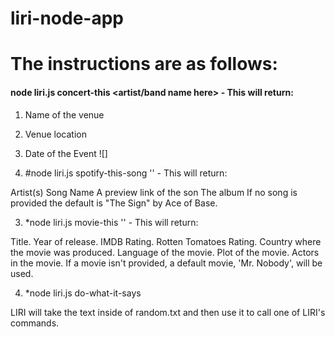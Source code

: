 # liri-node-app

# The instructions are as follows:

#### node liri.js concert-this <artist/band name here> - This will return:
1. Name of the venue
2. Venue location
3. Date of the Event
![]

2. #node liri.js spotify-this-song '<song name here>' - This will return:

Artist(s)
Song Name
A preview link of the son
The album
If no song is provided the default is "The Sign" by Ace of Base.

3. *node liri.js movie-this '<movie name here>' - This will return:

Title.
Year of release.
IMDB Rating.
Rotten Tomatoes Rating.
Country where the movie was produced.
Language of the movie.
Plot of the movie.
Actors in the movie.
If a movie isn't provided, a default movie, 'Mr. Nobody', will be used.

4. *node liri.js do-what-it-says

LIRI will take the text inside of random.txt and then use it to call one of LIRI's commands.
